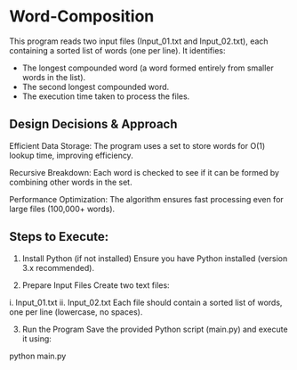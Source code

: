 # Word-Composition
This program reads two input files (Input_01.txt and Input_02.txt), each containing a sorted list of words (one per line). It identifies:

* The longest compounded word (a word formed entirely from smaller words in the list).
* The second longest compounded word.
* The execution time taken to process the files.

## Design Decisions & Approach

Efficient Data Storage:
The program uses a set to store words for O(1) lookup time, improving efficiency.

Recursive Breakdown:
Each word is checked to see if it can be formed by combining other words in the set.

Performance Optimization:
The algorithm ensures fast processing even for large files (100,000+ words).

## Steps to Execute:
1. Install Python (if not installed)
Ensure you have Python installed (version 3.x recommended).

2. Prepare Input Files
Create two text files:

i. Input_01.txt
ii. Input_02.txt
Each file should contain a sorted list of words, one per line (lowercase, no spaces).

3. Run the Program
Save the provided Python script (main.py) and execute it using:

python main.py
